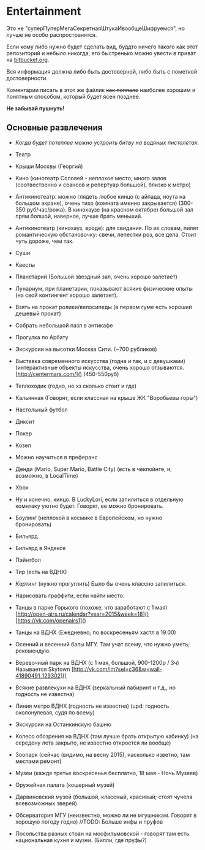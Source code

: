 # Entertainment

Это не "суперПуперМегаСекретнаяШтукаИвообщеШифруемся", но лучше не особо распространятся.

Если кому либо нужно будет сделать вид, буддто ничего такого как этот репозиторий и небыло никогда, его быстренько можно увести в приват на [bitbucket.org]().

Вся информация должна либо быть достоверной, либо быть с пометкой достоверности. 

Коментарии писать в этот же файлик ~~как поппало~~ наиболее хорошим и понятным способом, который будет ясен позднее.

**Не забывай пушнуть!**

## Основные развлечения

 * *Когда будет потеплее можно устроить битву на водяных пистолетах.*

 * Театр
 * Крыши Москвы (Георгий)
 * Кино (кинотеатр Соловей - неплохое место, много залов (соотвественно и сеансов и репертуар большой), близко к метро)
 * Антикинотеатр: можно глядеть любое кинцо (с айпада, ноута на большом экране), очень тихо (комната именно закрывается) (300-350 руб/час/рожа). В кинохаузе (на красном октябре) большой зал прям болшой, наверное, лучше брать меньший.
 * Антикинотеатр (кинохауз, вроде): для свидания. По их словам, пилят романтическую обстановочку: свечи, лепестки роз, все дела. Стоит чуть дороже, чем так.
 * Суши 
 * Квесты
 * Планетарий (Большой звездный зал, очень хорошо залетает)
 * Лунариум, при планетарии, показывают всякие физические опыты (на свой контингент хорошо залетает).
 * Взять на прокат ролики/велосипеды (в первом гуме есть хороший дешевый прокат)
 * Собрать небольшой пазл в антикафе
 * Прогулка по Арбату
 * Экскурсии на высотки Москва Сити. (~700 рубликов)
 * Выставка современного искусства (годна и так, и с девушками) (интерактивные объекты искусства, очень хорошо отзываются. [http://centermars.com/]() (450-550руб)
 * Теплоходик (годно, но хз сколько стоит и где)

 * Кальянная (Говорят, если классная на крыше ЖК "Воробьевы горы")
 * Настольный футбол
 * Диксит
 * Покер
 * Козел
 * Можно научиться в преферанс
 * Денди (Mario, Super Mario, Battle City) (есть в чекпойнте, и, возможно, в  LocalTime)
 * Xbox
 * Ну и конечно, кинцо. В LuckyLori, если запилиться в отдельную комнтаку уютно будет. Говорят, ее можно бронировать.

 * Боулинг (неплохой в космике в Европейском, но нужно бронировать)
 * Бильярд
 * Бильярд в Яндексе
 * Пэйнтбол
 * Тир (есть на ВДНХ)
 * *Картинг* (нужно прогуглить) Было бы очень классно запилиться.

 * Нарисовать граффити, если найти место.

 * Танцы в парке Горького (похоже, что заработают с 1 мая) [http://open-airs.ru/calendar?year=2015&week=18]() [https://vk.com/openairs1]()
 * Танцы на ВДНХ (Ежедневно; по воскресеньям хастл в 19.00)
 * Осенний и весенний балы МГУ. Там учат всему, что нужно уметь; рекомендую.

 * Веревочный парк на ВДНХ (с 1 мая, большой, 900-1200р / 3ч) Называется Skytown [http://vk.com/im?sel=c36&w=wall-41890491_129302]()
 * Всякие развлекухи на ВДНХ (зеркальный лабиринт и т.д., но годность не известна)
 * Линия метро ВДНХ (годность не известна) (upd: годность околонулевая, судя по всему)
 * Экскурсии на Останкинскую башню
 * Колесо обозрения на ВДНХ (там лучше брать открытую кабинку) (на середену лета закрыто, не известно откроется ли вообще)

 * Зоопарк (сейчас (видимо, на весну 2015), насколько изветно, там местами ремонт)
 * Музеи (кажде третье воскресенья бесплатно, 18 мая - Ночь Музеев)
 * Оружейная палата (кошерный музей)
 * Дарвиновский музей (большой, классный, красивый; стоят чучела всевозможных зверей)
 * Обсерватория МГУ (неизвестно, можно ли не мгушникам. Говорят в хорошую погоду годно) //TODO: Больше инфы и пруфов
 * Посольства разных стран на мосфильмовской - говорят там есть национальная кухня и музеи. (Билли, где пруфы?)
